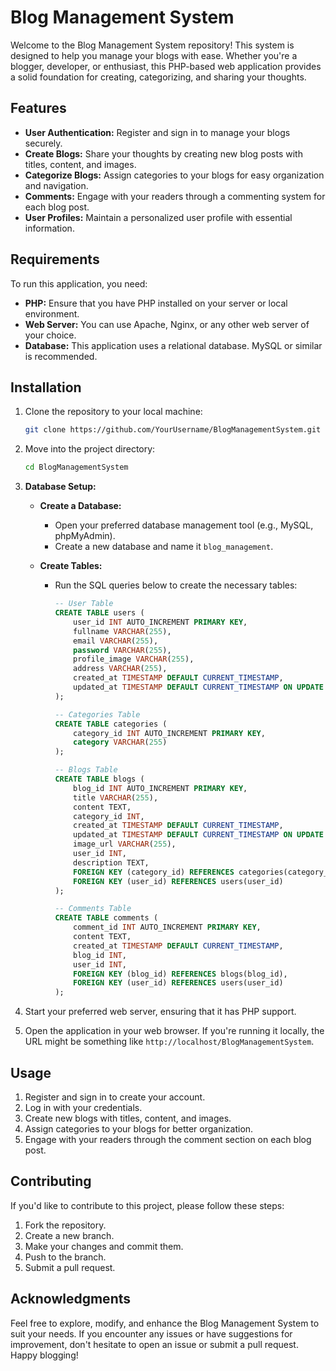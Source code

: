 # Blog Management System

Welcome to the Blog Management System repository! This system is designed to help you manage your blogs with ease. Whether you're a blogger, developer, or enthusiast, this PHP-based web application provides a solid foundation for creating, categorizing, and sharing your thoughts.

## Features
- **User Authentication:** Register and sign in to manage your blogs securely.
- **Create Blogs:** Share your thoughts by creating new blog posts with titles, content, and images.
- **Categorize Blogs:** Assign categories to your blogs for easy organization and navigation.
- **Comments:** Engage with your readers through a commenting system for each blog post.
- **User Profiles:** Maintain a personalized user profile with essential information.

## Requirements

To run this application, you need:

- **PHP:** Ensure that you have PHP installed on your server or local environment.
- **Web Server:** You can use Apache, Nginx, or any other web server of your choice.
- **Database:** This application uses a relational database. MySQL or similar is recommended.

## Installation

1. Clone the repository to your local machine:

    ```bash
    git clone https://github.com/YourUsername/BlogManagementSystem.git
    ```

2. Move into the project directory:

    ```bash
    cd BlogManagementSystem
    ```

3. **Database Setup:**

   - **Create a Database:**
     - Open your preferred database management tool (e.g., MySQL, phpMyAdmin).
     - Create a new database and name it `blog_management`.

   - **Create Tables:**
     - Run the SQL queries below to create the necessary tables:

       ```sql
       -- User Table
       CREATE TABLE users (
           user_id INT AUTO_INCREMENT PRIMARY KEY,
           fullname VARCHAR(255),
           email VARCHAR(255),
           password VARCHAR(255),
           profile_image VARCHAR(255),
           address VARCHAR(255),
           created_at TIMESTAMP DEFAULT CURRENT_TIMESTAMP,
           updated_at TIMESTAMP DEFAULT CURRENT_TIMESTAMP ON UPDATE CURRENT_TIMESTAMP
       );

       -- Categories Table
       CREATE TABLE categories (
           category_id INT AUTO_INCREMENT PRIMARY KEY,
           category VARCHAR(255)
       );

       -- Blogs Table
       CREATE TABLE blogs (
           blog_id INT AUTO_INCREMENT PRIMARY KEY,
           title VARCHAR(255),
           content TEXT,
           category_id INT,
           created_at TIMESTAMP DEFAULT CURRENT_TIMESTAMP,
           updated_at TIMESTAMP DEFAULT CURRENT_TIMESTAMP ON UPDATE CURRENT_TIMESTAMP,
           image_url VARCHAR(255),
           user_id INT,
           description TEXT,
           FOREIGN KEY (category_id) REFERENCES categories(category_id),
           FOREIGN KEY (user_id) REFERENCES users(user_id)
       );

       -- Comments Table
       CREATE TABLE comments (
           comment_id INT AUTO_INCREMENT PRIMARY KEY,
           content TEXT,
           created_at TIMESTAMP DEFAULT CURRENT_TIMESTAMP,
           blog_id INT,
           user_id INT,
           FOREIGN KEY (blog_id) REFERENCES blogs(blog_id),
           FOREIGN KEY (user_id) REFERENCES users(user_id)
       );
       ```

4. Start your preferred web server, ensuring that it has PHP support.

5. Open the application in your web browser. If you're running it locally, the URL might be something like `http://localhost/BlogManagementSystem`.

## Usage

1. Register and sign in to create your account.
2. Log in with your credentials.
3. Create new blogs with titles, content, and images.
4. Assign categories to your blogs for better organization.
5. Engage with your readers through the comment section on each blog post.

## Contributing

If you'd like to contribute to this project, please follow these steps:

1. Fork the repository.
2. Create a new branch.
3. Make your changes and commit them.
4. Push to the branch.
5. Submit a pull request.

## Acknowledgments

Feel free to explore, modify, and enhance the Blog Management System to suit your needs. If you encounter any issues or have suggestions for improvement, don't hesitate to open an issue or submit a pull request. Happy blogging!
